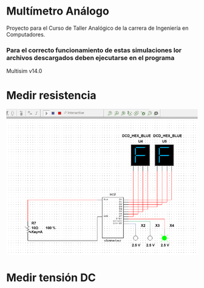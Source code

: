 # Multímetro Análogo
Proyecto para el Curso de Taller Analógico de la carrera de Ingeniería en Computadores.

### Para el correcto funcionamiento de estas simulaciones lor archivos descargados deben ejecutarse en el programa
Multisim v14.0

# Medir resistencia
![Ohmeter](https://github.com/geraldvm/multimeter_analog/blob/main/img/ohmeter.PNG)
# Medir tensión DC
